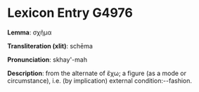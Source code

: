 # Lexicon Entry G4976

**Lemma**: σχῆμα

**Transliteration (xlit)**: schēma

**Pronunciation**: skhay'-mah

**Description**:
from the alternate of ἔχω; a figure (as a mode or circumstance), i.e. (by implication) external condition:--fashion.
